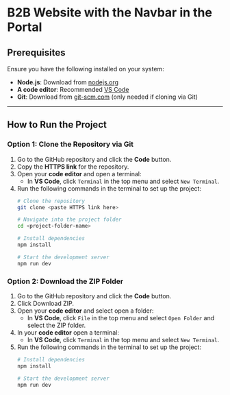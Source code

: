 # B2B Website with the Navbar in the Portal  

## Prerequisites  
Ensure you have the following installed on your system:  
- **Node.js**: Download from [nodejs.org](https://nodejs.org)  
- **A code editor**: Recommended [VS Code](https://code.visualstudio.com)  
- **Git**: Download from [git-scm.com](https://git-scm.com) (only needed if cloning via Git)  

---

## How to Run the Project  

### Option 1: Clone the Repository via Git  

1. Go to the GitHub repository and click the **Code** button.  
2. Copy the **HTTPS link** for the repository.  
3. Open your **code editor** and open a terminal:  
   - In **VS Code**, click `Terminal` in the top menu and select `New Terminal`.  
4. Run the following commands in the terminal to set up the project:  
   ```bash
   # Clone the repository
   git clone <paste HTTPS link here>
   
   # Navigate into the project folder
   cd <project-folder-name>
   
   # Install dependencies
   npm install
   
   # Start the development server
   npm run dev

### Option 2: Download the ZIP Folder

1. Go to the GitHub repository and click the **Code** button.  
2. Click Download ZIP.  
3. Open your **code editor** and select open a folder:  
   - In **VS Code**, click `File` in the top menu and select `Open Folder` and select the ZIP folder.  
4. In your **code editor** open a terminal:  
   - In **VS Code**, click `Terminal` in the top menu and select `New Terminal`.  
5. Run the following commands in the terminal to set up the project:  
   ```bash
   # Install dependencies
   npm install
   
   # Start the development server
   npm run dev
